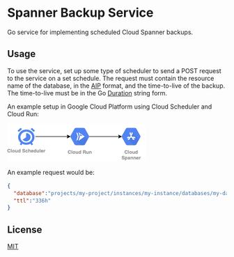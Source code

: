 # Spanner Backup Service

Go service for implementing scheduled Cloud Spanner backups.

## Usage

To use the service, set up some type of scheduler to send a POST request to the service on a set schedule. The request 
must contain the resource name of the database, in the [AIP][resource-names] format, and the time-to-live of the backup. 
The time-to-live must be in the Go [Duration][go-duration] string form.

[resource-names]: https://google.aip.dev/122
[go-duration]: https://golang.org/pkg/time/#Duration

An example setup in Google Cloud Platform using Cloud Scheduler and Cloud Run:

![GCP Service Setup][setup]

[setup]:./docs/spanner-backups-setup.png
An example request would be:
```json
{
  "database":"projects/my-project/instances/my-instance/databases/my-databas",
  "ttl":"336h"
}
```

## License
[MIT](https://choosealicense.com/licenses/mit/)
